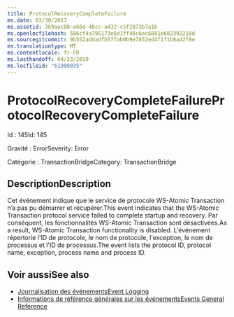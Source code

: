 ```yaml
---
title: ProtocolRecoveryCompleteFailure
ms.date: 03/30/2017
ms.assetid: 369aac88-e66d-48cc-a432-c5f2073b7a1b
ms.openlocfilehash: 586cf4a795173e6d1ff46c6ac6881e682392218d
ms.sourcegitcommit: 9b552addadfb57fab0b9e7852ed4f1f1b8a42f8e
ms.translationtype: MT
ms.contentlocale: fr-FR
ms.lasthandoff: 04/23/2019
ms.locfileid: "61999035"
---
```

# <a name="protocolrecoverycompletefailure"></a><span data-ttu-id="4ac67-102">ProtocolRecoveryCompleteFailure</span><span class="sxs-lookup"><span data-stu-id="4ac67-102">ProtocolRecoveryCompleteFailure</span></span>
<span data-ttu-id="4ac67-103">Id : 145</span><span class="sxs-lookup"><span data-stu-id="4ac67-103">Id: 145</span></span>  
  
 <span data-ttu-id="4ac67-104">Gravité : Error</span><span class="sxs-lookup"><span data-stu-id="4ac67-104">Severity: Error</span></span>  
  
 <span data-ttu-id="4ac67-105">Catégorie : TransactionBridge</span><span class="sxs-lookup"><span data-stu-id="4ac67-105">Category: TransactionBridge</span></span>  
  
## <a name="description"></a><span data-ttu-id="4ac67-106">Description</span><span class="sxs-lookup"><span data-stu-id="4ac67-106">Description</span></span>  
 <span data-ttu-id="4ac67-107">Cet événement indique que le service de protocole WS-Atomic Transaction n’a pas pu démarrer et récupérer.</span><span class="sxs-lookup"><span data-stu-id="4ac67-107">This event indicates that the WS-Atomic Transaction protocol service failed to complete startup and recovery.</span></span> <span data-ttu-id="4ac67-108">Par conséquent, les fonctionnalités WS-Atomic Transaction sont désactivées.</span><span class="sxs-lookup"><span data-stu-id="4ac67-108">As a result, WS-Atomic Transaction functionality is disabled.</span></span> <span data-ttu-id="4ac67-109">L'événement répertorie l'ID de protocole, le nom de protocole, l'exception, le nom de processus et l'ID de processus.</span><span class="sxs-lookup"><span data-stu-id="4ac67-109">The event lists the protocol ID, protocol name, exception, process name and process ID.</span></span>  
  
## <a name="see-also"></a><span data-ttu-id="4ac67-110">Voir aussi</span><span class="sxs-lookup"><span data-stu-id="4ac67-110">See also</span></span>

- [<span data-ttu-id="4ac67-111">Journalisation des événements</span><span class="sxs-lookup"><span data-stu-id="4ac67-111">Event Logging</span></span>](../../../../../docs/framework/wcf/diagnostics/event-logging/index.md)
- [<span data-ttu-id="4ac67-112">Informations de référence générales sur les événements</span><span class="sxs-lookup"><span data-stu-id="4ac67-112">Events General Reference</span></span>](../../../../../docs/framework/wcf/diagnostics/event-logging/events-general-reference.md)
